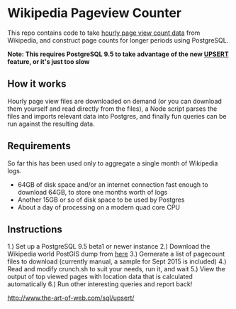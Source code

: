# Wikipedia Pageview Counter

This repo contains code to take [hourly page view count data](https://dumps.wikimedia.org/other/pagecounts-raw/)
from Wikipedia, and construct page counts for longer periods using PostgreSQL.

**Note: This requires PostgreSQL 9.5 to take advantage of the new
[UPSERT](https://wiki.postgresql.org/wiki/UPSERT) feature, or it's just too slow**


## How it works

Hourly page view files are downloaded on demand (or you can download them yourself and read directly
from the files), a Node script parses the files and imports relevant data into Postgres, and finally
fun queries can be run against the resulting data.

## Requirements

So far this has been used only to aggregate a single month of Wikipedia logs.

* 64GB of disk space and/or an internet connection fast enough to download 64GB, to store one months
  worth of logs
* Another 15GB or so of disk space to be used by Postgres
* About a day of processing on a modern quad core CPU

## Instructions

1.) Set up a PostgreSQL 9.5 beta1 or newer instance
2.) Download the Wikipedia world PostGIS dump from
[here](https://de.wikipedia.org/wiki/Wikipedia:WikiProjekt_Georeferenzierung/Hauptseite/Wikipedia-World/en)
3.) Gernerate a list of pagecount files to download (currently manual, a sample for Sept 2015 is
included)
4.) Read and modify crunch.sh to suit your needs, run it, and wait
5.) View the output of top viewed pages with location data that is calculated automatically
6.) Run other interesting queries and report back!

http://www.the-art-of-web.com/sql/upsert/
